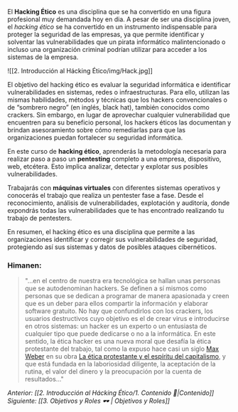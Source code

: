 El **Hacking Ético** es una disciplina que se ha convertido en una figura profesional muy demandada hoy en dia. A pesar de ser una disciplina joven, el *hacking ético* se ha convertido en un instrumento indispensable para proteger la seguridad de las empresas, ya que permite identificar y solventar las vulnerabilidades que un pirata informático malintencionado o incluso una organización criminal podrían utilizar para acceder a los sistemas de la empresa.

![[2. Introducción al Hácking Ético/img/Hack.jpg]]

El objetivo del hacking ético es evaluar la seguridad informática e identificar vulnerabilidades en sistemas, redes o infraestructuras. Para ello, utilizan las mismas habilidades, métodos y técnicas que los hackers convencionales o de “sombrero negro” (en inglés, black hat), también conocidos como crackers. Sin embargo, en lugar de aprovechar cualquier vulnerabilidad que encuentren para su beneficio personal, los hackers éticos las documentan y brindan asesoramiento sobre cómo remediarlas para que las organizaciones puedan fortalecer su seguridad informática.

En este curso de **hacking ético**, aprenderás la metodología necesaria para realizar paso a paso un **pentesting** completo a una empresa, dispositivo, web, etcétera. Esto implica analizar, detectar y explotar sus posibles vulnerabilidades. 

Trabajarás con **máquinas virtuales** con diferentes sistemas operativos y conocerás el trabajo que realiza un pentester fase a fase. Desde el reconocimiento, análisis de vulnerabilidades, explotación y auditoría, donde expondrás todas las vulnerabilidades que te has encontrado realizando tu trabajo de pentesters.

En resumen, el hacking ético es una disciplina que permite a las organizaciones identificar y corregir sus vulnerabilidades de seguridad, protegiendo así sus sistemas y datos de posibles ataques cibernéticos.

### Himanen:

> "...en el centro de nuestra era tecnológica se hallan unas personas que se autodenominan hackers. Se definen a sí mismos como personas que se dedican a programar de manera apasionada y creen que es un deber para ellos compartir la información y elaborar software gratuito. No hay que confundirlos con los crackers, los usuarios destructivos cuyo objetivo es el de crear virus e introducirse en otros sistemas: un hacker es un experto o un entusiasta de cualquier tipo que puede dedicarse o no a la informática. En este sentido, la ética hacker es una nueva moral que desafía la ética protestante del trabajo, tal como la expuso hace casi un siglo [Max Weber](https://es.wikipedia.org/wiki/Max_Weber "Max Weber") en su obra [La ética protestante y el espíritu del capitalismo](https://es.wikipedia.org/wiki/La_%C3%A9tica_protestante_y_el_esp%C3%ADritu_del_capitalismo "La ética protestante y el espíritu del capitalismo"), y que está fundada en la laboriosidad diligente, la aceptación de la rutina, el valor del dinero y la preocupación por la cuenta de resultados..."

*Anterior: [[2. Introducción al Hácking Ético/1. Contenido 📃|Contenido]]*
*Siguiente: [[3. Objetivos y Roles 🕶️ | Objetivos y Roles]]*

